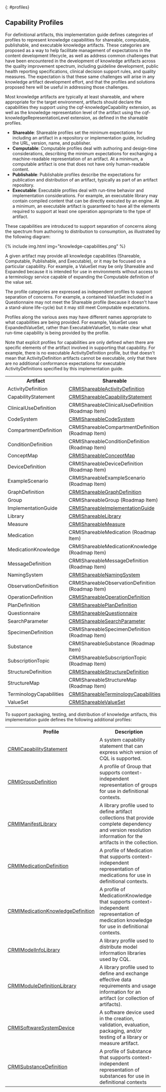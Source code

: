 {: #profiles}

## Capability Profiles

For definitional artifacts, this implementation guide defines categories of profiles to represent knowledge capabilities for shareable, computable, publishable, and executable knowledge artifacts. These categories are proposed as a way to help facilitate management of expectations in the content development lifecycle, as well as address common challenges that have been encountered in the development of knowledge artifacts across the quality improvement spectrum, including guideline development, public health reporting specifications, clinical decision support rules, and quality measures. The expectation is that these same challenges will arise in any knowledge artifact development effort, and that the profiles and solutions proposed here will be useful in addressing those challenges.

Most knowledge artifacts are typically at least shareable, and where appropriate for the target environment, artifacts should declare the capabilities they support using the cqf-knowledgeCapability extension, as well as the knowledge representation level of the artifact using the cqf-knowledgeRepresentationLevel extension, as defined in the shareable profiles.

* **Shareable**: Shareable profiles set the minimum expectations for including an artifact in a repository or implementation guide, including the URL, version, name, and publisher.
* **Computable**: Computable profiles deal with authoring and design-time considerations, describing the minimum expectations for exchanging a machine-readable representation of an artifact. At a minimum, a computable artifact is one that does not have only human-readable content.
* **Publishable**: Publishable profiles describe the expectations for publication and distribution of an artifact, typically as part of an artifact repository.
* **Executable**: Executable profiles deal with run-time behavior and implementation considerations. For example, an executable library may contain compiled content that can be directly executed by an engine. At a minimum, an executable artifact is guaranteed to have all the elements required to support at least one operation appropriate to the type of artifact.

These capabilities are introduced to support separation of concerns along the spectrum from authoring to distribution to consumption, as illustrated by the following diagram:

<div style="max-width:500px;">
{% include img.html img="knowledge-capabilities.png" %}
</div>

A given artifact may provide all knowledge capabilities (Shareable, Computable, Publishable, and Executable), or it may be focused on a particular capability. For example, a ValueSet may be only Shareable and Expanded because it is intended for use in environments without access to a terminology service capable of expanding the Computable definition of the value set.

The profile categories are expressed as independent profiles to support separation of concerns. For example, a contained ValueSet included in a Questionnaire may not meet the Shareable profile (because it doesn't have a stand-alone life-cycle) but it may still meet Computable expectations.

Profiles along the various axes may have different names appropriate to what capabilities are being provided. For example, ValueSet uses ExpandedValueSet, rather than ExecutableValueSet, to make clear what run-time capability is being provided by the profile.

Note that explicit profiles for capabilities are only defined when there are specific elements of the artifact involved in supporting that capability. For example, there is no executable ActivityDefinition profile, but that doesn't mean that ActivityDefinition artifacts cannot be executable, only that there are no additional conformance expectations for executable ActivityDefinitions specified by this implementation guide.

<table class="grid">
  <tr><th>Artifact</th><th>Shareable</th><th>Computable</th><th>Publishable</th><th>Executable</th></tr>
  <tr><td>ActivityDefinition</td><td><a href="StructureDefinition-crmi-shareableactivitydefinition.html">CRMIShareableActivityDefinition</a></td><td>N/A (no requirements)</td><td><a href="StructureDefinition-crmi-publishableactivitydefinition.html">CRMIPublishableActivityDefinition</a></td><td>N/A (no requirements>)</td></tr>
  <tr><td>CapabilityStatement</td><td><a href="StructureDefinition-crmi-shareablecapabilitystatement.html">CRMIShareableCapabilityStatement</a></td><td>N/A (no requirements)</td><td><a href="StructureDefinition-crmi-publishablecapabilitystatement.html">CRMIPublishableCapabilityStatement</a></td><td>N/A (no requirements)</td></tr>
  <tr><td>ClinicalUseDefinition</td><td>CRMIShareableClinicalUseDefinition (Roadmap Item)</td><td>N/A (no requirements)</td><td>CRMIPublishableClinicalUseDefinition (Roadmap Item)</td><td>N/A (no requirements>)</td></tr>
  <tr><td>CodeSystem</td><td><a href="StructureDefinition-crmi-shareablecodesystem.html">CRMIShareableCodeSystem</a></td><td>N/A (no requirements)</td><td><a href="StructureDefinition-crmi-publishablecodesystem.html">CRMIPublishableCodeSystem</a></td><td>N/A (no requirements)</td></tr>
  <tr><td>CompartmentDefinition</td><td>CRMIShareableCompartmentDefinition (Roadmap Item)</td><td>N/A (no requirements)</td><td>CRMIPublishableCompartmentDefinition (Roadmap Item)</td><td>N/A (no requirements)</td></tr>
  <tr><td>ConditionDefinition</td><td>CRMIShareableConditionDefinition (Roadmap Item)</td><td>N/A (no requirements)</td><td>CRMIPublishableConditionDefinition (Roadmap Item)</td><td>N/A (no requirements>)</td></tr>
  <tr><td>ConceptMap</td><td><a href="StructureDefinition-crmi-shareableconceptmap.html">CRMIShareableConceptMap</a></td><td>N/A (no requirements)</td><td><a href="StructureDefinition-crmi-publishableconceptmap.html">CRMIPublishableConceptMap</a></td><td>N/A (no requirements)</td></tr>
  <tr><td>DeviceDefinition</td><td>CRMIShareableDeviceDefinition (Roadmap Item)</td><td>N/A (no requirements)</td><td>CRMIPublishableDeviceDefinition (Roadmap Item)</td><td>N/A (no requirements>)</td></tr>
  <tr><td>ExampleScenario</td><td>CRMIShareableExampleScenario (Roadmap Item)</td><td>N/A (no requirements)</td><td>CRMIPublishableExampleScenario (Roadmap Item)</td><td>N/A (no requirements>)</td></tr>
  <tr><td>GraphDefinition</td><td><a href="StructureDefinition-crmi-shareablegraphdefinition.html">CRMIShareableGraphDefinition</a></td><td>N/A (no requirements)</td><td><a href="StructureDefinition-crmi-publishablegraphdefinition.html">CRMIPublishableGraphDefinition</a></td><td>N/A (no requirements)</td></tr>
  <tr><td>Group</td><td>CRMIShareableGroup (Roadmap Item)</td><td>N/A (no requirements)</td><td>CRMIPublishableGroup (Roadmap Item)</td><td>N/A (no requirements>)</td></tr>
  <tr><td>ImplementationGuide</td><td><a href="StructureDefinition-crmi-shareableimplementationguide.html">CRMIShareableImplementationGuide</a></td><td>N/A (no requirements)</td><td><a href="StructureDefinition-crmi-publishableimplementationguide.html">CRMIPublishableImplementationGuide</a></td><td>N/A (no requirements)</td></tr>
  <tr><td>Library</td><td><a href="StructureDefinition-crmi-shareablelibrary.html">CRMIShareableLibrary</a></td><td><a href="StructureDefinition-crmi-computablelibrary.html">CRMIComputableLibrary</a></td><td><a href="StructureDefinition-crmi-publishablelibrary.html">CRMIPublishableLibrary</a></td><td><a href="StructureDefinition-crmi-executablelibrary.html">CRMIExecutableLibrary</a></td></tr>
  <tr><td>Measure</td><td><a href="StructureDefinition-crmi-shareablemeasure.html">CRMIShareableMeasure</a></td><td>N/A (no requirements)</td><td><a href="StructureDefinition-crmi-publishablemeasure.html">CRMIPublishableMeasure</a></td><td>N/A (no requirements)</td></tr>
  <tr><td>Medication</td><td>CRMIShareableMedication (Roadmap Item)</td><td>N/A (no requirements)</td><td>CRMIPublishableMedication (Roadmap Item)</td><td>N/A (no requirements>)</td></tr>
  <tr><td>MedicationKnowledge</td><td>CRMIShareableMedicationKnowledge (Roadmap Item)</td><td>N/A (no requirements)</td><td>CRMIPublishableMedicationKnowledge (Roadmap Item)</td><td>N/A (no requirements>)</td></tr>
  <tr><td>MessageDefinition</td><td>CRMIShareableMessageDefinition (Roadmap Item)</td><td>N/A (no requirements)</td><td>CRMIPublishableMessageDefinition (Roadmap Item)</td><td>N/A (no requirements>)</td></tr>
  <tr><td>NamingSystem</td><td><a href="StructureDefinition-crmi-shareablenamingsystem.html">CRMIShareableNamingSystem</a></td><td>N/A (no requirements)</td><td><a href="StructureDefinition-crmi-publishablenamingsystem.html">CRMIPublishableNamingSystem</a></td><td>N/A (no requirements)</td></tr>
  <tr><td>ObservationDefinition</td><td>CRMIShareableObservationDefinition (Roadmap Item)</td><td>N/A (no requirements)</td><td>CRMIPublishableObservationDefinition (Roadmap Item)</td><td>N/A (no requirements>)</td></tr>
  <tr><td>OperationDefinition</td><td><a href="StructureDefinition-crmi-shareableoperationdefinition.html">CRMIShareableOperationDefinition</a></td><td>N/A (no requirements)</td><td><a href="StructureDefinition-crmi-publishableoperationdefinition.html">CRMIPublishableOperationDefinition</a></td><td>N/A (no requirements>)</td></tr>
  <tr><td>PlanDefinition</td><td><a href="StructureDefinition-crmi-shareableplandefinition.html">CRMIShareablePlanDefinition</a></td><td>N/A (no requirements)</td><td><a href="StructureDefinition-crmi-publishableplandefinition.html">CRMIPublishablePlanDefinition</a></td><td>N/A (no requirements>)</td></tr>
  <tr><td>Questionnaire</td><td><a href="StructureDefinition-crmi-shareablequestionnaire.html">CRMIShareableQuestionnaire</a></td><td>N/A (no requirements)</td><td><a href="StructureDefinition-crmi-publishablequestionnaire.html">CRMIPublishableQuestionnaire</a></td><td>N/A (no requirements>)</td></tr>
  <tr><td>SearchParameter</td><td><a href="StructureDefinition-crmi-shareablesearchparameter.html">CRMIShareableSearchParameter</a></td><td>N/A (no requirements)</td><td><a href="StructureDefinition-crmi-publishablesearchparameter.html">CRMIPublishableSearchParameter</a></td><td>N/A (no requirements>)</td></tr>
  <tr><td>SpecimenDefinition</td><td>CRMIShareableSpecimenDefinition (Roadmap Item)</td><td>N/A (no requirements)</td><td>CRMIPublishableSpecimenDefinition (Roadmap Item)</td><td>N/A (no requirements>)</td></tr>
  <tr><td>Substance</td><td>CRMIShareableSubstance (Roadmap Item)</td><td>N/A (no requirements)</td><td>CRMIPublishableSubstance (Roadmap Item)</td><td>N/A (no requirements>)</td></tr>
  <tr><td>SubscriptionTopic</td><td>CRMIShareableSubscriptionTopic (Roadmap Item)</td><td>N/A (no requirements)</td><td>CRMIPublishableSubscriptionTopic (Roadmap Item)</td><td>N/A (no requirements>)</td></tr>
  <tr><td>StructureDefinition</td><td><a href="StructureDefinition-crmi-shareablestructuredefinition.html">CRMIShareableStructureDefinition</a></td><td>N/A (no requirements)</td><td><a href="StructureDefinition-crmi-publishablestructuredefinition.html">CRMIPublishableStructureDefinition</a></td><td>N/A (no requirements>)</td></tr>
  <tr><td>StructureMap</td><td>CRMIShareableStructureMap (Roadmap Item)</td><td>N/A (no requirements)</td><td>CRMIPublishableStructureMap (Roadmap Item)</td><td>N/A (no requirements>)</td></tr>
  <tr><td>TerminologyCapabilities</td><td><a href="StructureDefinition-crmi-shareableterminologycapabilities.html">CRMIShareableTerminologyCapabilities</a></td><td>N/A (no requirements)</td><td><a href="StructureDefinition-crmi-publishableterminologycapabilities.html">CRMIPublishableTerminologyCapabilities</a></td><td>N/A (no requirements>)</td></tr>
  <tr><td>ValueSet</td><td><a href="StructureDefinition-crmi-shareablevalueset.html">CRMIShareableValueSet</a></td><td><a href="StructureDefinition-crmi-computablevalueset.html">CRMIComputableValueSet</a></td><td><a href="StructureDefinition-crmi-publishablevalueset.html">CRMIPublishableValueSet</a></td><td><a href="StructureDefinition-crmi-expandedvalueset.html">CRMIExpandedValueSet</a></td></tr>
</table>

To support packaging, testing, and distribution of knowledge artifacts, this implementation guide defines the following additional profiles:

<table class="grid">
  <tr><th>Profile</th><th>Description</th></tr>
  <!--<tr><td><a href="StructureDefinition-crmi-artifactassessment.html">CRMIArtifactAssessment</a></td><td>A profile of Basic that supports expression and use of the <a href="http://hl7.org/fhir/artifactassessment.html">R5 ArtifactAssessment</a> resource in R4 contexts.</td></tr>-->
  <tr><td><a href="StructureDefinition-crmi-capabilitystatement.html">CRMICapabilityStatement</a></td><td>A system capability statement that can express which version of CQL is supported.</td></tr>
  <tr><td><a href="StructureDefinition-crmi-groupdefinition.html">CRMIGroupDefinition</a></td><td>A profile of Group that supports context-independent representation of groups for use in definitional contexts.</td></tr>
  <tr><td><a href="StructureDefinition-crmi-manifestlibrary.html">CRMIManifestLibrary</a></td><td>A library profile used to define artifact collections that provide complete dependency and version resolution information for the artifacts in the collection.</td></tr>
  <tr><td><a href="StructureDefinition-crmi-medicationdefinition.html">CRMIMedicationDefinition</a></td><td>A profile of Medication that supports context-independent representation of medications for use in definitional contexts.</td></tr>
  <tr><td><a href="StructureDefinition-crmi-medicationknowledgedefinition.html">CRMIMedicationKnowledgeDefinition</a></td><td>A profile of MedicationKnowledge that supports context-independent representation of medication knowledge for use in definitional contexts.</td></tr>
  <tr><td><a href="StructureDefinition-crmi-modelinfolibrary.html">CRMIModelInfoLibrary</a></td><td>A library profile used to distribute model information libraries used by CQL.</td></tr>
  <tr><td><a href="StructureDefinition-crmi-moduledefinitionlibrary.html">CRMIModuleDefinitionLibrary</a></td><td>A library profile used to define and exchange effective data requirements and usage information for an artifact (or collection of artifacts).</td></tr>
  <tr><td><a href="StructureDefinition-crmi-softwaresystemdevice.html">CRMISoftwareSystemDevice</a></td><td>A software device used in the creation, validation, evaluation, packaging, and/or testing of a library or measure artifact.</td></tr>
  <tr><td><a href="StructureDefinition-crmi-substancedefinition.html">CRMISubstanceDefinition</a></td><td>A profile of Substance that supports context-independent representation of substances for use in definitional contexts</td></tr>
</table>

